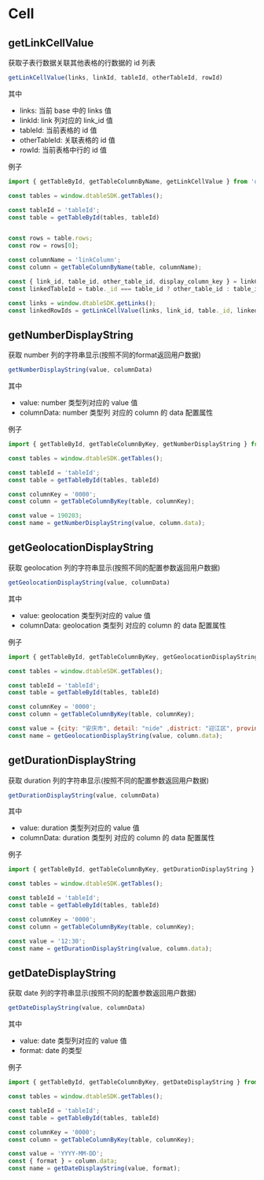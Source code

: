# Cell

## getLinkCellValue

获取子表行数据关联其他表格的行数据的 id 列表

```javascript
getLinkCellValue(links, linkId, tableId, otherTableId, rowId)
```

其中

* links: 当前 base 中的 links 值
* linkId: link 列对应的 link_id 值
* tableId: 当前表格的 id 值
* otherTableId: 关联表格的 id 值
* rowId: 当前表格中行的 id 值

例子

```javascript
import { getTableById, getTableColumnByName, getLinkCellValue } from 'dtable-utils';

const tables = window.dtableSDK.getTables();

const tableId = 'tableId';
const table = getTableById(tables, tableId)


const rows = table.rows;
const row = rows[0];

const columnName = 'linkColumn';
const column = getTableColumnByName(table, columnName);

const { link_id, table_id, other_table_id, display_column_key } = linkColumn.data;
const linkedTableId = table._id === table_id ? other_table_id : table_id;

const links = window.dtableSDK.getLinks();
const linkedRowIds = getLinkCellValue(links, link_id, table._id, linkedTableId, row._id);
```

## getNumberDisplayString

获取 number 列的字符串显示(按照不同的format返回用户数据)

```javascript
getNumberDisplayString(value, columnData)
```

其中

* value: number 类型列对应的 value 值
* columnData: number 类型列 对应的 column 的 data 配置属性

例子

```javascript
import { getTableById, getTableColumnByKey, getNumberDisplayString } from 'dtable-utils';

const tables = window.dtableSDK.getTables();

const tableId = 'tableId';
const table = getTableById(tables, tableId)

const columnKey = '0000';
const column = getTableColumnByKey(table, columnKey);

const value = 190203;
const name = getNumberDisplayString(value, column.data);
```

## getGeolocationDisplayString

获取 geolocation 列的字符串显示(按照不同的配置参数返回用户数据)

```javascript
getGeolocationDisplayString(value, columnData)
```

其中

* value: geolocation 类型列对应的 value 值
* columnData: geolocation 类型列 对应的 column 的 data 配置属性

例子

```javascript
import { getTableById, getTableColumnByKey, getGeolocationDisplayString } from 'dtable-utils';

const tables = window.dtableSDK.getTables();

const tableId = 'tableId';
const table = getTableById(tables, tableId)

const columnKey = '0000';
const column = getTableColumnByKey(table, columnKey);

const value = {city: "安庆市", detail: "nide" ,district: "迎江区", province: "安徽省"};
const name = getGeolocationDisplayString(value, column.data);
```

## getDurationDisplayString

获取 duration 列的字符串显示(按照不同的配置参数返回用户数据)

```javascript
getDurationDisplayString(value, columnData)
```

其中

* value: duration 类型列对应的 value 值
* columnData: duration 类型列 对应的 column 的 data 配置属性

例子

```javascript
import { getTableById, getTableColumnByKey, getDurationDisplayString } from 'dtable-utils';

const tables = window.dtableSDK.getTables();

const tableId = 'tableId';
const table = getTableById(tables, tableId)

const columnKey = '0000';
const column = getTableColumnByKey(table, columnKey);

const value = '12:30';
const name = getDurationDisplayString(value, column.data);
```

## getDateDisplayString

获取 date 列的字符串显示(按照不同的配置参数返回用户数据)

```javascript
getDateDisplayString(value, columnData)
```

其中

* value: date 类型列对应的 value 值
* format: date 的类型

例子

```javascript
import { getTableById, getTableColumnByKey, getDateDisplayString } from 'dtable-utils';

const tables = window.dtableSDK.getTables();

const tableId = 'tableId';
const table = getTableById(tables, tableId)

const columnKey = '0000';
const column = getTableColumnByKey(table, columnKey);

const value = 'YYYY-MM-DD';
const { format } = column.data;
const name = getDateDisplayString(value, format);
```